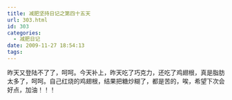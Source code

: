 ```yaml
---
title: 减肥坚持日记之第四十五天
url: 303.html
id: 303
categories:
  - 减肥日记
date: 2009-11-27 18:54:13
tags:
---
```


昨天又登陆不了了，呵呵。今天补上，昨天吃了巧克力，还吃了鸡翅根，真是脂肪太多了，呵呵。自己红烧的鸡翅根，结果把糖炒糊了，都是苦的，唉，希望下次会好点，加油！！！